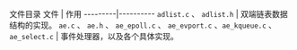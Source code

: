 文件目录
文件  | 作用 
---------|----------
 ``adlist.c`` 、 ``adlist.h`` | 双端链表数据结构的实现。 
 ``ae.c`` 、 ``ae.h`` 、 ``ae_epoll.c`` 、 ``ae_evport.c`` 、``ae_kqueue.c`` 、 ``ae_select.c`` | 事件处理器，以及各个具体实现。 

